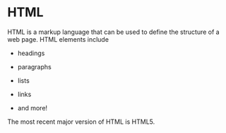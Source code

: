 # HTML







HTML is a markup language that can be used to define the structure of a web page. HTML elements include







* headings
* paragraphs
* lists
* links
* and more!

The most recent major version of HTML is HTML5.

